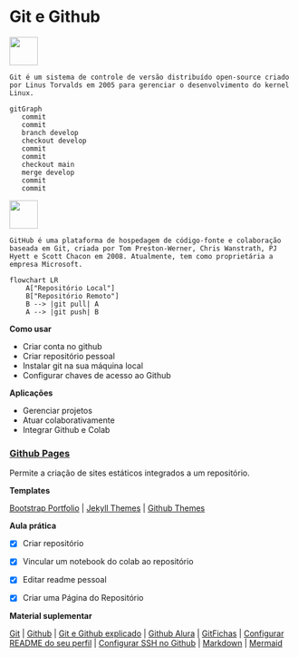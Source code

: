 # Git e Github

<img src="https://git-scm.com/images/logos/downloads/Git-Icon-1788C.png" width="50"/>

`Git é um sistema de controle de versão distribuído open-source criado por Linus Torvalds em 2005 para gerenciar o desenvolvimento do kernel Linux.`

```mermaid
gitGraph
   commit
   commit
   branch develop
   checkout develop
   commit
   commit
   checkout main
   merge develop
   commit
   commit
```

<img src="https://github.com/user-attachments/assets/dfbd3220-149a-41fb-b694-0cfa36d14ae8" width="50"/>

`GitHub é uma plataforma de hospedagem de código-fonte e colaboração baseada em Git, criada por Tom Preston-Werner, Chris Wanstrath, PJ Hyett e Scott Chacon em 2008. Atualmente, tem como proprietária a empresa Microsoft.`

```mermaid
flowchart LR
    A["Repositório Local"]
    B["Repositório Remoto"]
    B --> |git pull| A
    A --> |git push| B
```

**Como usar**
- Criar conta no github
- Criar repositório pessoal
- Instalar git na sua máquina local
- Configurar chaves de acesso ao Github

**Aplicações**
- Gerenciar projetos
- Atuar colaborativamente
- Integrar Github e Colab


### [Github Pages](https://pages.github.com/)

Permite a criação de sites estáticos integrados a um repositório.

**Templates**

[Bootstrap Portfolio](https://bootstrapmade.com/bootstrap-portfolio-templates/) |
[Jekyll Themes](http://jekyllthemes.org/) |
[Github Themes](https://pages.github.com/themes/)


 **Aula prática**
 
- [x] Criar repositório 
- [x] Vincular um notebook do colab ao repositório
- [x] Editar readme pessoal
- [x] Criar uma Página do Repositório


**Material suplementar**

[Git](https://git-scm.com/) |
[Github](https://github.com/) |
[Git e Github explicado](https://www.youtube.com/playlist?list=PLhkO7OMKgT_rqwGYldqcFxyN4yjFgmDh8) |
[Github Alura](https://conteudo.alura.com.br/hubfs/B2C/Materiais%20ricos/Github_Tech_Compress_V2.pdf) |
[GitFichas](https://jtemporal.com/microlivrodegit/) |
[Configurar README do seu perfil](https://docs.github.com/pt/account-and-profile/setting-up-and-managing-your-github-profile/customizing-your-profile/managing-your-profile-readme) |
[Configurar SSH no Github](https://dev.to/dxwebster/como-conectar-ao-github-com-chaves-ssh-1i41#:~:text=Adicionar%20chave%20no%20Github&text=No%20campo%20%22T%C3%ADtulo%22%2C%20adicione,Add%20SSH%20key%22%20e%20pronto) |
[Markdown](https://www.markdownguide.org/) |
[Mermaid](https://mermaid.js.org/intro/getting-started.html)
